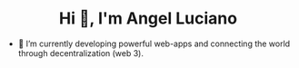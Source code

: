 <h1 align="center">Hi 👋, I'm Angel Luciano</h1>

- 🌱  I’m currently developing powerful web-apps and connecting the world through decentralization (web 3).
